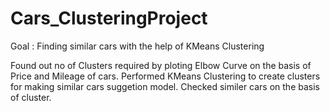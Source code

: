 # Cars_ClusteringProject
Goal : Finding similar cars with the help of KMeans Clustering 

Found out no of Clusters required by ploting Elbow Curve on the basis of Price and Mileage of cars.
Performed KMeans Clustering to create clusters for making similar cars suggetion model.
Checked similer cars on the basis of cluster.
